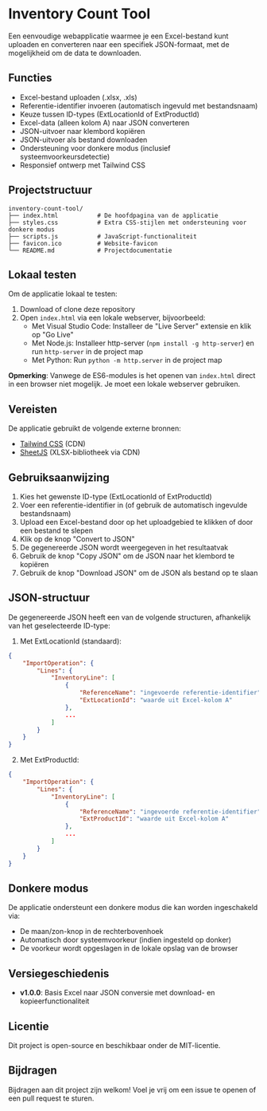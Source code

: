 # Inventory Count Tool

Een eenvoudige webapplicatie waarmee je een Excel-bestand kunt uploaden en converteren naar een specifiek JSON-formaat, met de mogelijkheid om de data te downloaden.

## Functies

- Excel-bestand uploaden (.xlsx, .xls)
- Referentie-identifier invoeren (automatisch ingevuld met bestandsnaam)
- Keuze tussen ID-types (ExtLocationId of ExtProductId)
- Excel-data (alleen kolom A) naar JSON converteren
- JSON-uitvoer naar klembord kopiëren
- JSON-uitvoer als bestand downloaden
- Ondersteuning voor donkere modus (inclusief systeemvoorkeursdetectie)
- Responsief ontwerp met Tailwind CSS

## Projectstructuur

```
inventory-count-tool/
├── index.html           # De hoofdpagina van de applicatie
├── styles.css           # Extra CSS-stijlen met ondersteuning voor donkere modus
├── scripts.js           # JavaScript-functionaliteit
├── favicon.ico          # Website-favicon
└── README.md            # Projectdocumentatie
```

## Lokaal testen

Om de applicatie lokaal te testen:

1. Download of clone deze repository
2. Open `index.html` via een lokale webserver, bijvoorbeeld:
   - Met Visual Studio Code: Installeer de "Live Server" extensie en klik op "Go Live"
   - Met Node.js: Installeer http-server (`npm install -g http-server`) en run `http-server` in de project map
   - Met Python: Run `python -m http.server` in de project map

**Opmerking**: Vanwege de ES6-modules is het openen van `index.html` direct in een browser niet mogelijk. Je moet een lokale webserver gebruiken.

## Vereisten

De applicatie gebruikt de volgende externe bronnen:

- [Tailwind CSS](https://tailwindcss.com/) (CDN)
- [SheetJS](https://sheetjs.com/) (XLSX-bibliotheek via CDN)

## Gebruiksaanwijzing

1. Kies het gewenste ID-type (ExtLocationId of ExtProductId)
2. Voer een referentie-identifier in (of gebruik de automatisch ingevulde bestandsnaam)
3. Upload een Excel-bestand door op het uploadgebied te klikken of door een bestand te slepen
4. Klik op de knop "Convert to JSON"
5. De gegenereerde JSON wordt weergegeven in het resultaatvak
6. Gebruik de knop "Copy JSON" om de JSON naar het klembord te kopiëren
7. Gebruik de knop "Download JSON" om de JSON als bestand op te slaan

## JSON-structuur

De gegenereerde JSON heeft een van de volgende structuren, afhankelijk van het geselecteerde ID-type:

1. Met ExtLocationId (standaard):
```json
{
    "ImportOperation": {
        "Lines": {
            "InventoryLine": [
                {
                    "ReferenceName": "ingevoerde referentie-identifier",
                    "ExtLocationId": "waarde uit Excel-kolom A"
                },
                ...
            ]
        }
    }
}
```

2. Met ExtProductId:
```json
{
    "ImportOperation": {
        "Lines": {
            "InventoryLine": [
                {
                    "ReferenceName": "ingevoerde referentie-identifier",
                    "ExtProductId": "waarde uit Excel-kolom A"
                },
                ...
            ]
        }
    }
}
```

## Donkere modus

De applicatie ondersteunt een donkere modus die kan worden ingeschakeld via:
- De maan/zon-knop in de rechterbovenhoek
- Automatisch door systeemvoorkeur (indien ingesteld op donker)
- De voorkeur wordt opgeslagen in de lokale opslag van de browser

## Versiegeschiedenis

- **v1.0.0**: Basis Excel naar JSON conversie met download- en kopieerfunctionaliteit

## Licentie

Dit project is open-source en beschikbaar onder de MIT-licentie.

## Bijdragen

Bijdragen aan dit project zijn welkom! Voel je vrij om een issue te openen of een pull request te sturen.